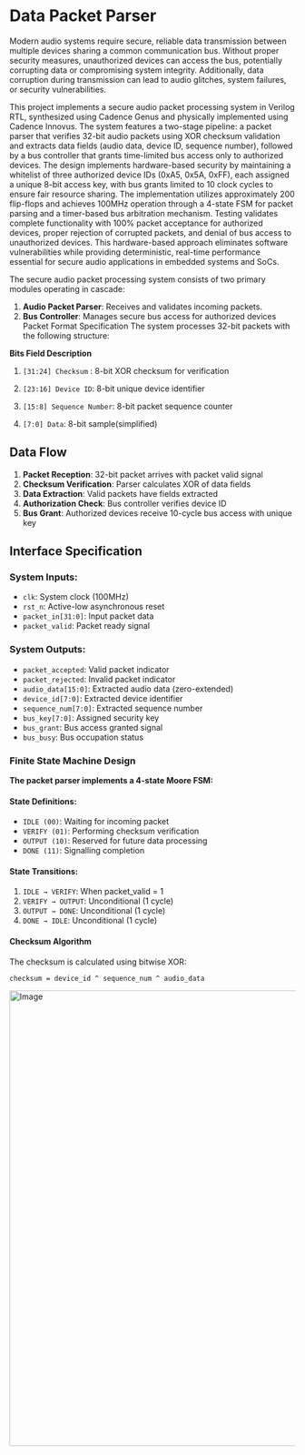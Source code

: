 # Data Packet Parser 

Modern audio systems require secure, reliable data transmission between multiple
devices sharing a common communication bus. Without proper security measures,
unauthorized devices can access the bus, potentially corrupting data or compromising
system integrity. Additionally, data corruption during transmission can lead to audio glitches, system failures, or security vulnerabilities.

This project implements a secure audio packet processing system in Verilog RTL,
synthesized using Cadence Genus and physically implemented using Cadence Innovus.
The system features a two-stage pipeline: a packet parser that verifies 32-bit audio
packets using XOR checksum validation and extracts data fields (audio data, device ID,
sequence number), followed by a bus controller that grants time-limited bus access only
to authorized devices. The design implements hardware-based security by maintaining
a whitelist of three authorized device IDs (0xA5, 0x5A, 0xFF), each assigned a unique
8-bit access key, with bus grants limited to 10 clock cycles to ensure fair resource
sharing.
The implementation utilizes approximately 200 flip-flops and achieves 100MHz
operation through a 4-state FSM for packet parsing and a timer-based bus arbitration
mechanism. Testing validates complete functionality with 100% packet acceptance for
authorized devices, proper rejection of corrupted packets, and denial of bus access to
unauthorized devices. This hardware-based approach eliminates software vulnerabilities
while providing deterministic, real-time performance essential for secure audio
applications in embedded systems and SoCs.

The secure audio packet processing system consists of two primary modules operating
in cascade:
1. **Audio Packet Parser**: Receives and validates incoming packets.
2. **Bus Controller**: Manages secure bus access for authorized devices
Packet Format Specification
The system processes 32-bit packets with the following structure:


**Bits Field Description**
1. ```[31:24] Checksum``` : 8-bit XOR checksum for
verification

2. ```[23:16] Device ID```: 8-bit unique device identifier
3. ```[15:8] Sequence Number```: 8-bit packet sequence counter

4. ```[7:0] Data```: 8-bit sample(simplified)

## Data Flow
1. **Packet Reception**: 32-bit packet arrives with packet valid signal
2. **Checksum Verification**: Parser calculates XOR of data fields
3. **Data Extraction**: Valid packets have fields extracted
4. **Authorization Check**: Bus controller verifies device ID
5. **Bus Grant**: Authorized devices receive 10-cycle bus access with unique key
## Interface Specification
### System Inputs:
- ```clk```: System clock (100MHz)
- ```rst_n```: Active-low asynchronous reset
- ```packet_in[31:0]```: Input packet data
- ```packet_valid```: Packet ready signal
### System Outputs:
- ```packet_accepted```: Valid packet indicator
- ```packet_rejected```: Invalid packet indicator
- ``audio_data[15:0]``: Extracted audio data (zero-extended)
- ``device_id[7:0]``: Extracted device identifier
- ``sequence_num[7:0]``: Extracted sequence number
- `bus_key[7:0]`: Assigned security key
- `bus_grant`: Bus access granted signal
- `bus_busy`: Bus occupation status

### Finite State Machine Design
**The packet parser implements a 4-state Moore FSM:**
#### State Definitions:
- `IDLE (00)`: Waiting for incoming packet
- `VERIFY (01)`: Performing checksum verification
- `OUTPUT (10)`: Reserved for future data processing
- `DONE (11)`: Signalling completion
#### State Transitions:
1. `IDLE → VERIFY`: When packet_valid = 1
2. `VERIFY → OUTPUT`: Unconditional (1 cycle)
3. `OUTPUT → DONE`: Unconditional (1 cycle)
4. `DONE → IDLE`: Unconditional (1 cycle)
#### **Checksum Algorithm**
The checksum is calculated using bitwise XOR:

`checksum = device_id ^ sequence_num ^ audio_data`

<img width="877" height="801" alt="Image" src="https://github.com/user-attachments/assets/ed472070-e42c-4b9e-beaf-3ca32ab8ca7a" />
